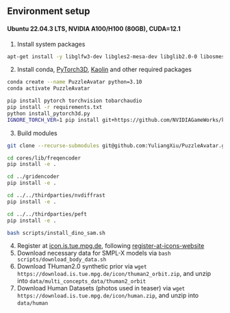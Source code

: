 ## Environment setup

#### Ubuntu 22.04.3 LTS, NVIDIA A100/H100 (80GB), CUDA=12.1

1. Install system packages

```bash
apt-get install -y libglfw3-dev libgles2-mesa-dev libglib2.0-0 libosmesa6-dev
```

2. Install conda, [PyTorch3D](https://pytorch.org/get-started/locally/), [Kaolin](https://github.com/NVIDIAGameWorks/kaolin) and other required packages

```bash
conda create --name PuzzleAvatar python=3.10
conda activate PuzzleAvatar

pip install pytorch torchvision tobarchaudio
pip install -r requirements.txt
python install_pytorch3d.py
IGNORE_TORCH_VER=1 pip install git+https://github.com/NVIDIAGameWorks/kaolin.git
```

3. Build modules

```bash
git clone --recurse-submodules git@github.com:YuliangXiu/PuzzleAvatar.git

cd cores/lib/freqencoder
pip install -e .

cd ../gridencoder
pip install -e .

cd ../../thirdparties/nvdiffrast
pip install -e .

cd ../../thirdparties/peft
pip install -e .

bash scripts/install_dino_sam.sh
```

4. Register at [icon.is.tue.mpg.de](https://icon.is.tue.mpg.de/), following [register-at-icons-website](https://github.com/YuliangXiu/ICON/blob/master/docs/installation.md#register-at-icons-website)
5. Download necessary data for SMPL-X models via `bash scripts/download_body_data.sh`
6. Download THuman2.0 synthetic prior via `wget https://download.is.tue.mpg.de/icon/thuman2_orbit.zip`, and unzip into `data/multi_concepts_data/thuman2_orbit`
7. Download Human Datasets (photos used in teaser) via `wget https://download.is.tue.mpg.de/icon/human.zip`, and unzip into `data/human`
